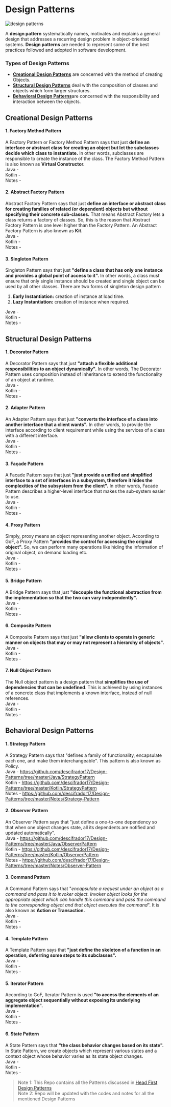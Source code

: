 # Design Patterns
![design patterns](https://user-images.githubusercontent.com/35165993/119651970-2f43f080-be43-11eb-8333-25cb566a3429.png)

A **design pattern** systematically names, motivates and explains a general design that addresses a recurring design problem in object-oriented systems. **Design patterns** are needed to represent some of the best practices followed and adopted in software development.

### Types of Design Patterns
- [**Creational Design Patterns**](#Creational-Design-Patterns) are concerned with the method of creating Objects.
- [**Structural Design Patterns**](#Structural-Design-Patterns) deal with the composition of classes and objects which form larger structures.
- [**Behavioral Design Patterns**](#Behavioral-Design-Patterns)are concerned with the responsibility and interaction between the objects.

## Creational Design Patterns

#### 1. Factory Method Pattern  
A Factory Pattern or Factory Method Pattern says that just  **define an interface or abstract class for creating an object but let the subclasses decide which class to instantiate.**  In other words, subclasses are responsible to create the instance of the class. The Factory Method Pattern is also known as  **Virtual Constructor.**  
Java -  
Kotlin -  
Notes -  
#### 2. Abstract Factory Pattern  
Abstract Factory Pattern says that just  **define an interface or abstract class for creating families of related (or dependent) objects but without specifying their concrete sub-classes.** That means Abstract Factory lets a class returns a factory of classes. So, this is the reason that Abstract Factory Pattern is one level higher than the Factory Pattern. An Abstract Factory Pattern is also known as  **Kit.**  
Java -  
Kotlin -  
Notes -  
#### 3. Singleton Pattern  
Singleton Pattern says that just **"define a class that has only one instance and provides a global point of access to it".** In other words, a class must ensure that only single instance should be created and single object can be used by all other classes. There are two forms of singleton design pattern
1. **Early Instantiation:**  creation of instance at load time.
2. **Lazy Instantiation:**  creation of instance when required.  
  
Java -  
Kotlin -  
Notes -  

## Structural Design Patterns

#### 1. Decorator Pattern  
A Decorator Pattern says that just  **"attach a flexible additional responsibilities to an object dynamically".** In other words, The Decorator Pattern uses composition instead of inheritance to extend the functionality of an object at runtime.  
Java -  
Kotlin -  
Notes -  
#### 2. Adapter Pattern  
An Adapter Pattern says that just  **"converts the interface of a class into another interface that a client wants".** In other words, to provide the interface according to client requirement while using the services of a class with a different interface.  
Java -  
Kotlin -  
Notes -  
#### 3. Façade Pattern  
A Facade Pattern says that just  **"just provide a unified and simplified interface to a set of interfaces in a subsystem, therefore it hides the complexities of the subsystem from the client".** In other words, Facade Pattern describes a higher-level interface that makes the sub-system easier to use.  
Java -  
Kotlin -  
Notes -  
#### 4. Proxy Pattern  
Simply, proxy means an object representing another object. According to GoF, a Proxy Pattern  **"provides the control for accessing the original object".** So, we can perform many operations like hiding the information of original object, on demand loading etc.  
Java -  
Kotlin -  
Notes -  
#### 5. Bridge Pattern  
A Bridge Pattern says that just **"decouple the functional abstraction from the implementation so that the two can vary independently".**  
Java -  
Kotlin -  
Notes -  
#### 6. Composite Pattern  
A Composite Pattern says that just **"allow clients to operate in generic manner on objects that may or may not represent a hierarchy of objects".**  
Java -  
Kotlin -  
Notes -  
#### 7. Null Object Pattern  
The Null object pattern is a design pattern that **simplifies the use of dependencies that can be undefined**. This is achieved by using instances of a concrete class that implements a known interface, instead of null references.  
Java -  
Kotlin -  
Notes -  

## Behavioral Design Patterns

#### 1. Strategy Pattern
A Strategy Pattern says that "defines a family of functionality, encapsulate each one, and make them interchangeable". This pattern is also known as Policy.  
Java - https://github.com/descifrador17/Design-Patterns/tree/master/Java/StrategyPattern  
Kotlin - https://github.com/descifrador17/Design-Patterns/tree/master/Kotlin/StrategyPattern  
Notes - https://github.com/descifrador17/Design-Patterns/tree/master/Notes/Strategy-Pattern  
#### 2. Observer Pattern
An Observer Pattern says that "just define a one-to-one dependency so that when one object changes state, all its dependents are notified and updated automatically".  
Java - https://github.com/descifrador17/Design-Patterns/tree/master/Java/ObserverPattern  
Kotlin - https://github.com/descifrador17/Design-Patterns/tree/master/Kotlin/ObserverPattern     
Notes - https://github.com/descifrador17/Design-Patterns/tree/master/Notes/Observer-Pattern  

#### 3. Command Pattern  
A Command Pattern says that "_encapsulate a request under an object as a command and pass it to invoker object. Invoker object looks for the appropriate object which can handle this command and pass the command to the corresponding object and that object executes the command_". It is also known as  **Action or Transaction.**  
Java -  
Kotlin -  
Notes -  
#### 4. Template Pattern  
A Template Pattern says that **"just define the skeleton of a function in an operation, deferring some steps to its subclasses".**  
Java -  
Kotlin -  
Notes -  
#### 5. Iterator Pattern  
According to GoF, Iterator Pattern is used **"to access the elements of an aggregate object sequentially without exposing its underlying implementation".**  
Java -  
Kotlin -  
Notes -  
#### 6. State Pattern  
A State Pattern says that **"the class behavior changes based on its state".** In State Pattern, we create objects which represent various states and a context object whose behavior varies as its state object changes.  
Java -  
Kotlin -  
Notes -  

>Note 1: This Repo contains all the Patterns discussed in [Head First Design Patterns](https://www.oreilly.com/library/view/head-first-design/0596007124/)  
>Note 2: Repo will be updated with the codes and notes for all the mentioned Design Patterns



